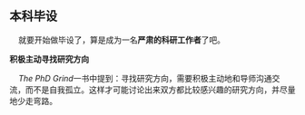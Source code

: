 ## 本科毕设

    就要开始做毕设了，算是成为一名**严肃的科研工作者**了吧。



**积极主动寻找研究方向**

    *The PhD Grind*一书中提到：寻找研究方向，需要积极主动地和导师沟通交流，而不是自我孤立。这样才可能讨论出来双方都比较感兴趣的研究方向，并尽量地少走弯路。


